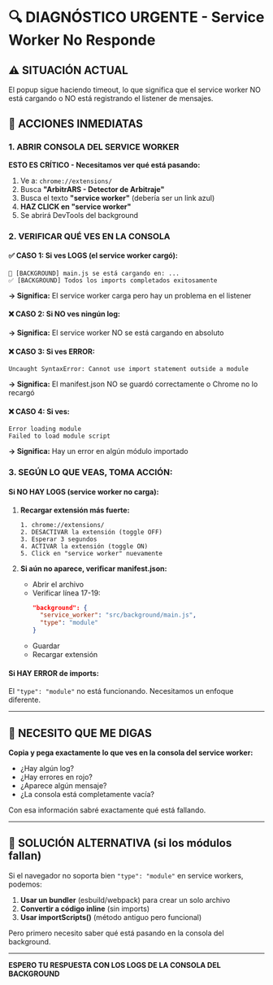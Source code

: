 # 🔍 DIAGNÓSTICO URGENTE - Service Worker No Responde

## ⚠️ SITUACIÓN ACTUAL

El popup sigue haciendo timeout, lo que significa que el service worker NO está cargando o NO está registrando el listener de mensajes.

## 🚨 ACCIONES INMEDIATAS

### 1. ABRIR CONSOLA DEL SERVICE WORKER

**ESTO ES CRÍTICO - Necesitamos ver qué está pasando:**

1. Ve a: `chrome://extensions/`
2. Busca **"ArbitrARS - Detector de Arbitraje"**
3. Busca el texto **"service worker"** (debería ser un link azul)
4. **HAZ CLICK en "service worker"**
5. Se abrirá DevTools del background

### 2. VERIFICAR QUÉ VES EN LA CONSOLA

#### ✅ CASO 1: Si ves LOGS (el service worker cargó):

```
🔧 [BACKGROUND] main.js se está cargando en: ...
✅ [BACKGROUND] Todos los imports completados exitosamente
```

**→ Significa:** El service worker carga pero hay un problema en el listener

#### ❌ CASO 2: Si NO ves ningún log:

**→ Significa:** El service worker NO se está cargando en absoluto

#### ❌ CASO 3: Si ves ERROR:

```
Uncaught SyntaxError: Cannot use import statement outside a module
```

**→ Significa:** El manifest.json NO se guardó correctamente o Chrome no lo recargó

#### ❌ CASO 4: Si ves:

```
Error loading module
Failed to load module script
```

**→ Significa:** Hay un error en algún módulo importado

### 3. SEGÚN LO QUE VEAS, TOMA ACCIÓN:

#### Si NO HAY LOGS (service worker no carga):

1. **Recargar extensión más fuerte:**
   ```
   1. chrome://extensions/
   2. DESACTIVAR la extensión (toggle OFF)
   3. Esperar 3 segundos
   4. ACTIVAR la extensión (toggle ON)
   5. Click en "service worker" nuevamente
   ```

2. **Si aún no aparece, verificar manifest.json:**
   - Abrir el archivo
   - Verificar línea 17-19:
     ```json
     "background": {
       "service_worker": "src/background/main.js",
       "type": "module"
     }
     ```
   - Guardar
   - Recargar extensión

#### Si HAY ERROR de imports:

El `"type": "module"` no está funcionando. Necesitamos un enfoque diferente.

---

## 🎯 NECESITO QUE ME DIGAS

**Copia y pega exactamente lo que ves en la consola del service worker:**

- ¿Hay algún log?
- ¿Hay errores en rojo?
- ¿Aparece algún mensaje?
- ¿La consola está completamente vacía?

Con esa información sabré exactamente qué está fallando.

---

## 🔧 SOLUCIÓN ALTERNATIVA (si los módulos fallan)

Si el navegador no soporta bien `"type": "module"` en service workers, podemos:

1. **Usar un bundler** (esbuild/webpack) para crear un solo archivo
2. **Convertir a código inline** (sin imports)
3. **Usar importScripts()** (método antiguo pero funcional)

Pero primero necesito saber qué está pasando en la consola del background.

---

**ESPERO TU RESPUESTA CON LOS LOGS DE LA CONSOLA DEL BACKGROUND**
